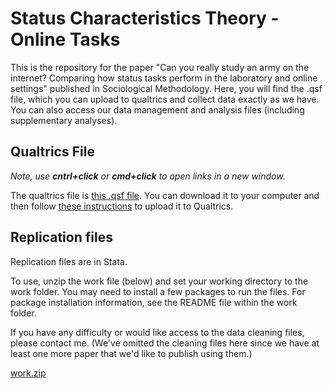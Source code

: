

# Status Characteristics Theory - Online Tasks

This is the repository for the paper "Can you really study an army on the internet? Comparing how status tasks perform in the laboratory and online settings" published in Sociological Methodology. Here, you will find the .qsf file, which you can upload to qualtrics and collect data exactly as we have. You can also access our data management and analysis files (including supplementary analyses).



## Qualtrics File

_Note, use **cntrl+click** or **cmd+click** to open links in a new window._

The qualtrics file is [this .qsf file](https://github.com/biancamanago/SCTOnlineTasks/files/6511917/CST_Instrument_Posted_2021-02-12.qsf.zip). You can download it to your computer and then follow [these instructions](https://www.qualtrics.com/support/survey-platform/survey-module/survey-tools/import-and-export-surveys) to upload it to Qualtrics. 




## Replication files

Replication files are in Stata.

To use, unzip the work file (below) and set your working directory to the work folder. You may need to install a few packages to run the files. For package installation information, see the README file within the work folder. 

If you have any difficulty or would like access to the data cleaning files, please contact me. (We've omitted the cleaning files here since we have at least one more paper that we'd like to publish using them.)

[work.zip](https://github.com/biancamanago/SCTOnlineTasks/files/6511955/work.zip)

